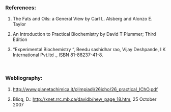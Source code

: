 ### References:

 
1. The Fats and Oils: a General View by Carl L. Alsberg and Alonzo E. Taylor

2. An Introduction to Practical Biochemistry  by David T Plummer; Third Edition

3. “Experimental Biochemistry “, Beedu sashidhar rao,  Vijay Deshpande, I K International Pvt.ltd ., ISBN 81-88237-41-8.
 
 &nbsp;
 

### Webliography:
 

1. http://www.pianetachimica.it/olimpiadi/26icho/26_practical_IChO.pdf

2. Blicq, D.: http://xnet.rrc.mb.ca/davidb/new_page_18.htm, 25 October 2007